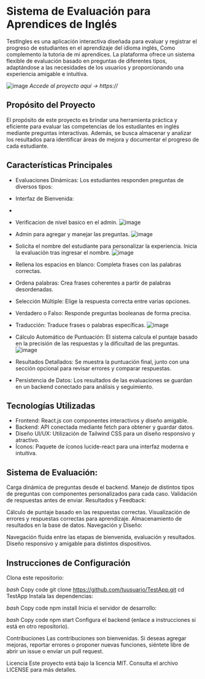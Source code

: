# **Sistema de Evaluación para Aprendices de Inglés**

TestIngles es una aplicación interactiva diseñada para evaluar y registrar el progreso de estudiantes en el aprendizaje del idioma inglés, Como complemento la tutoria de mi aprendices. 
La plataforma ofrece un sistema flexible de evaluación basado en preguntas de diferentes tipos, adaptándose a las necesidades de los usuarios y 
proporcionando una experiencia amigable e intuitiva.

![image](https://github.com/user-attachments/assets/8d0e4325-998d-43f1-a898-2c6ce5478214)
*Accede al proyecto aquí -> https://*

## Propósito del Proyecto
El propósito de este proyecto es brindar una herramienta práctica y eficiente para evaluar las competencias de los estudiantes en inglés mediante preguntas interactivas. 
Además, se busca almacenar y analizar los resultados para identificar áreas de mejora y documentar el progreso de cada estudiante.

## Características Principales
- Evaluaciones Dinámicas: Los estudiantes responden preguntas de diversos tipos:
  
- Interfaz de Bienvenida:
- 
- Verificacion de nivel basico en el admin.
![image](https://github.com/user-attachments/assets/0b8b79ce-d9b6-4364-aa31-f37c4f3135cc)



- Admin para agregar y manejar las preguntas.
 ![image](https://github.com/user-attachments/assets/fb8da9e0-3241-46bf-a383-5590319501dd)

- Solicita el nombre del estudiante para personalizar la experiencia.
Inicia la evaluación tras ingresar el nombre.
![image](https://github.com/user-attachments/assets/e9ffedea-4ec0-4b21-aa53-836683c247d5)

- Rellena los espacios en blanco: Completa frases con las palabras correctas.
- Ordena palabras: Crea frases coherentes a partir de palabras desordenadas.
- Selección Múltiple: Elige la respuesta correcta entre varias opciones.
- Verdadero o Falso: Responde preguntas booleanas de forma precisa.
- Traducción: Traduce frases o palabras específicas.
![image](https://github.com/user-attachments/assets/ce06006e-4e50-4cef-94c5-24e429f001d9)

- Cálculo Automático de Puntuación: El sistema calcula el puntaje basado en la precisión de las respuestas y la dificultad de las preguntas.
![image](https://github.com/user-attachments/assets/fc4bbca4-0d8d-4acb-8608-10d2ae6603a8)
  
- Resultados Detallados: Se muestra la puntuación final, junto con una sección opcional para revisar errores y comparar respuestas.
- Persistencia de Datos: Los resultados de las evaluaciones se guardan en un backend conectado para análisis y seguimiento.

 ## Tecnologías Utilizadas
- Frontend: React.js con componentes interactivos y diseño amigable.
- Backend: API conectada mediante fetch para obtener y guardar datos.
- Diseño UI/UX: Utilización de Tailwind CSS para un diseño responsivo y atractivo.
- Íconos: Paquete de íconos lucide-react para una interfaz moderna e intuitiva.

## Sistema de Evaluación:

Carga dinámica de preguntas desde el backend.
Manejo de distintos tipos de preguntas con componentes personalizados para cada caso.
Validación de respuestas antes de enviar.
Resultados y Feedback:

Cálculo de puntaje basado en las respuestas correctas.
Visualización de errores y respuestas correctas para aprendizaje.
Almacenamiento de resultados en la base de datos.
Navegación y Diseño:

Navegación fluida entre las etapas de bienvenida, evaluación y resultados.
Diseño responsivo y amigable para distintos dispositivos.

## Instrucciones de Configuración
Clona este repositorio:

*bash*
Copy code
git clone https://github.com/tuusuario/TestApp.git
cd TestApp
Instala las dependencias:

*bash*
Copy code
npm install
Inicia el servidor de desarrollo:

*bash*
Copy code
npm start
Configura el backend (enlace a instrucciones si está en otro repositorio).

Contribuciones
Las contribuciones son bienvenidas. Si deseas agregar mejoras, reportar errores o proponer nuevas funciones, siéntete libre de abrir un issue o enviar un pull request.

Licencia
Este proyecto está bajo la licencia MIT. Consulta el archivo LICENSE para más detalles.
